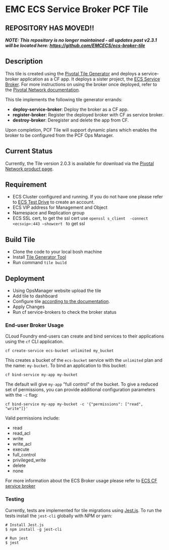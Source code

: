 # EMC ECS Service Broker PCF Tile

## REPOSITORY HAS MOVED!!
**_NOTE: This repository is no longer maintained - all updates past v2.3.1 will be located here: https://github.com/EMCECS/ecs-broker-tile_**

## Description

This tile is created using the [Pivotal Tile Generator](https://docs.pivotal.io/tiledev/2-10/tile-generator.html) and deploys a service-broker application as a CF app. It deploys a sister project, the [ECS Service Broker](https://github.com/thecodeteam/ecs-cf-service-broker). For more instructions on using the broker once deployed, refer to the [Pivotal Network documentation](https://docs.pivotal.io/partners/ecs-service-broker/).

This tile implements the following tile generator errands:

* **deploy-service-broker**:  Deploy the broker as a CF app.
* **register-broker**: Register the deployed broker with CF as service broker.
* **destroy-broker**: Deregister and delete the app from CF.

Upon completion, PCF Tile will support dynamic plans which enables the broker to
be configured from the PCF Ops Manager.

## Current Status

Currently, the Tile version 2.0.3 is available for download via the [Pivotal Network product page](https://network.pivotal.io/products/ecs-service-broker/).

## Requirement

* ECS Cluster configured and running. If you do not have one please refer to [ECS Test Drive](https://portal.ecstestdrive.com) to create an account.
* ECS VIP address for Management and Object 
* Namespace and Replication group
* ECS  SSL cert, to get the ssl cert use ```openssl s_client  -connect <ecsvip>:443 –showcert ``` to get ssl

## Build Tile
* Clone the code to your local bosh machine
* Install [Tile Generator Tool](http://docs.pivotal.io/tiledev/tile-generator.html)
* Run command `tile build`

## Deployment
* Using OpsManager website upload the tile
* Add tile to dashboard
* Configure tile [according to the documentation](https://docs.pivotal.io/partners/ecs-service-broker/index.html).
* Apply Changes
* Run cf service-brokers to check the broker status

### End-user Broker Usage

CLoud Foundry end-users can create and bind services to their applications using the `cf` CLI application.

```
cf create-service ecs-bucket unlimited my_bucket
```

This creates a bucket of the `ecs-bucket` service with the `unlimited` plan and the name: `my-bucket`.  To bind
an application to this bucket:

```
cf bind-service my-app my-bucket
```

The default will give `my-app` "full control" of the bucket.  To give a reduced set of permissions, you can provide
additional configuration parameters with the `-c` flag:

```
cf bind-service my-app my-bucket -c '{"permissions": ["read", "write"]}'
```

Valid permissions include:
 * read
 * read_acl
 * write
 * write_acl
 * execute
 * full_control
 * privileged_write
 * delete
 * none

For more information about the ECS Broker usage please refer to [ECS CF service broker](https://github.com/emccode/final/ecs-cf-service-broker)

### Testing

Currently, tests are implemented for tile migrations using [Jest.js](https://jestjs.io). To run the tests install the `jest-cli` globally with NPM or yarn:

```shell
# Install Jest.js
$ npm install -g jest-cli

# Run jest
$ jest
```
